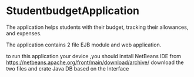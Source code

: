 # StudentbudgetApplication
The application helps students with their budget, tracking their allowances, and expenses.

The application contains 2 file EJB module and web application.

to run this application your device ,you should install NetBeans IDE from
https://netbeans.apache.org/front/main/download/archive/
download the two files and crate Java DB based on the Interface
